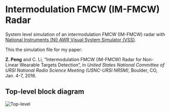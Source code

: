 # Intermodulation FMCW (IM-FMCW) Radar

System level simulation of an intermodulation FMCW (IM-FMCW) radar with [National Instruments (NI) AWR Visual System Simulator (VSS)](http://www.awrcorp.com/products/ni-awr-design-environment/visual-system-simulator).

This the simulation file for my paper:

**Z. Peng** and C. Li, “Intermodulation FMCW (IM-FMCW) Radar for Non-Linear Wearable Targets Detection”, in *United States National Committee of URSI National Radio Science Meeting (USNC-URSI NRSM)*, Boulder, CO, Jan. 4-7, 2018.

## Top-level block diagram
![Top-level](https://github.com/rookiepeng/IM-FMCW-Radar/blob/master/docs/IM_FMCW.png)
